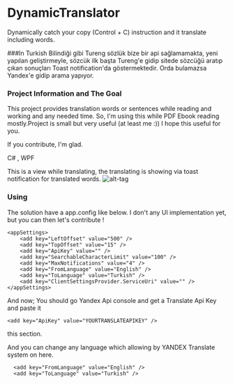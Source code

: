 # DynamicTranslator
Dynamically catch your copy (Control + C) instruction and it translate including words.

###In Turkish
Bilindiği gibi Tureng sözlük bize bir api sağlamamakta, yeni yapılan geliştirmeyle, sözcük ilk başta Tureng'e gidip sitede sözcüğü aratıp çıkan sonuçları Toast notification'da göstermektedir. Orda bulamazsa Yandex'e gidip arama yapıyor.

### Project Information and The Goal
This project provides translation words or sentences while reading and working and any needed time. So, I'm using this while PDF Ebook reading mostly.Project is small but very useful (at least me :)) I hope this useful for you.

If you contribute, I'm glad.

C# , WPF

This is a view while translating, the translating is showing via toast notification for translated words.
![alt-tag](http://i57.tinypic.com/r9mrdg.png)

### Using
The solution have a app.config like below. I don't any UI implementation yet, but you can then let's contribute !

```
<appSettings>
    <add key="LeftOffset" value="500" />
    <add key="TopOffset" value="15" />
    <add key="ApiKey" value="" />
    <add key="SearchableCharacterLimit" value="100" />
    <add key="MaxNotifications" value="4" />
    <add key="FromLanguage" value="English" />
    <add key="ToLanguage" value="Turkish" />
    <add key="ClientSettingsProvider.ServiceUri" value="" />
</appSettings>
  ```
  
  And now; You should go Yandex Api console and get a Translate Api Key and paste it 
  ```
  <add key="ApiKey" value="YOURTRANSLATEAPIKEY" /> 
  ```
  this section.
  
  And you can change any language which allowing by YANDEX Translate system on here.
  ```
    <add key="FromLanguage" value="English" />
    <add key="ToLanguage" value="Turkish" />
  ```
  
  
